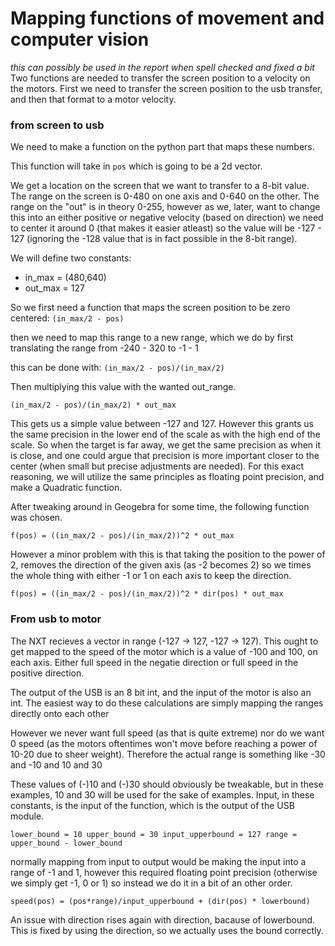 # Mapping functions of movement and computer vision
_this can possibly be used in the report when spell checked and fixed a bit_
Two functions are needed to transfer the screen position to a velocity on the motors.
First we need to transfer the screen position to the usb transfer, and then that format to a motor velocity.

### from screen to usb
We need to make a function on the python part that maps these numbers.

This function will take in `pos` which is going to be a 2d vector.


We get a location on the screen that we want to transfer to a 8-bit value. 
The range on the screen is 0-480 on one axis and 0-640 on the other.
The range on the "out" is in theory 0-255, however as we, later, want to change this into an either positive or negative velocity (based on direction) we need to center it around 0 (that makes it easier atleast) so the value will be -127 - 127 (ignoring the -128 value that is in fact possible in the 8-bit range).


We will define two constants:
- in_max = (480,640)
- out_max = 127


So we first need a function that maps the screen position to be zero centered: 
`(in_max/2 - pos)`

then we need to map this range to a new range, which we do by first translating the range from -240 - 320 to -1 - 1

this can be done with:
`(in_max/2 - pos)/(in_max/2)`


Then multiplying this value with the wanted out_range.

`(in_max/2 - pos)/(in_max/2) * out_max`

This gets us a simple value between -127 and 127. However this grants us the same precision in the lower end of the scale as with the high end of the scale.
So when the target is far away, we get the same precision as when it is close, and one could argue that precision is more important closer to the center (when small but precise adjustments are needed).
For this exact reasoning, we will utilize the same principles as floating point precision, and make a Quadratic function. 

After tweaking around in Geogebra for some time, the following function was chosen.

`f(pos) = ((in_max/2 - pos)/(in_max/2))^2 * out_max`

However a minor problem with this is that taking the position to the power of 2, removes the direction of the given axis (as -2 becomes 2)
so we times the whole thing with either -1 or 1 on each axis to keep the direction.

`f(pos) = ((in_max/2 - pos)/(in_max/2))^2 * dir(pos) * out_max`


### From usb to motor


The NXT recieves a vector in range (-127 -> 127, -127 -> 127).
This ought to get mapped to the speed of the motor which is a value of -100 and 100, on each axis.
Either full speed in the negatie direction or full speed in the positive direction.


The output of the USB is an 8 bit int, and the input of the motor is also an int.
The easiest way to do these calculations are simply mapping the ranges directly onto each other

However we never want full speed (as that is quite extreme) nor do we want 0 speed (as the motors oftentimes won't move before reaching a power of 10-20 due to sheer weight).
Therefore the actual range is something like -30 and -10 and 10 and 30

These values of (-)10 and (-)30 should obviously be tweakable, but in these examples, 10 and 30 will be used for the sake of examples. 
Input, in these constants, is the input of the function, which is the output of the USB module.

`lower_bound = 10
upper_bound = 30
input_upperbound = 127
range = upper_bound - lower_bound`

normally mapping from input to output would be making the input into a range of -1 and 1, however this required floating point precision (otherwise we simply get -1, 0 or 1) so instead we do it in a bit of an other order.

`speed(pos) = (pos*range)/input_upperbound + (dir(pos) * lowerbound)`

An issue with direction rises again with direction, bacause of lowerbound.
This is fixed by using the direction, so we actually uses the bound correctly.
